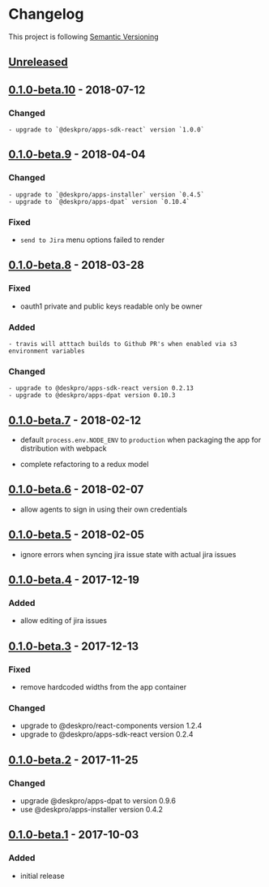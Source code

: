 # Changelog

This project is following [Semantic Versioning](http://semver.org)

## [Unreleased][]

## [0.1.0-beta.10][] - 2018-07-12

### Changed

    - upgrade to `@deskpro/apps-sdk-react` version `1.0.0`

## [0.1.0-beta.9][] - 2018-04-04

### Changed

    - upgrade to `@deskpro/apps-installer` version `0.4.5`
    - upgrade to `@deskpro/apps-dpat` version `0.10.4`

### Fixed

 - `send to Jira` menu options failed to render

## [0.1.0-beta.8][] - 2018-03-28

### Fixed

 - oauth1 private and public keys readable only be owner

### Added

    - travis will atttach builds to Github PR's when enabled via s3 environment variables

### Changed

    - upgrade to @deskpro/apps-sdk-react version 0.2.13
    - upgrade to @deskpro/apps-dpat version 0.10.3

## [0.1.0-beta.7][] - 2018-02-12

 - default `process.env.NODE_ENV` to `production` when packaging the app for distribution with webpack
   
 - complete refactoring to a redux model   

## [0.1.0-beta.6][] - 2018-02-07

- allow agents to sign in using their own credentials

## [0.1.0-beta.5][] - 2018-02-05

 - ignore errors when syncing jira issue state with actual jira issues

## [0.1.0-beta.4][] - 2017-12-19

### Added

 - allow editing of jira issues

## [0.1.0-beta.3][] - 2017-12-13

### Fixed

 - remove hardcoded widths from the app container

### Changed  
 - upgrade to @deskpro/react-components version 1.2.4
 - upgrade to @deskpro/apps-sdk-react version 0.2.4

## [0.1.0-beta.2][] - 2017-11-25

### Changed

- upgrade @deskpro/apps-dpat to version 0.9.6
- use @deskpro/apps-installer version 0.4.2


## [0.1.0-beta.1][] - 2017-10-03

### Added

 - initial release
 
[Unreleased]: https://github.com/DeskproApps/jira/compare/v0.1.0-beta.10...HEAD
[0.1.0-beta.10]: https://github.com/DeskproApps/jira/compare/v0.1.1...v0.1.0-beta.10
[0.1.1]: https://github.com/DeskproApps/jira/compare/v0.1.0...v0.1.1
[0.1.0]: https://github.com/DeskproApps/jira/compare/v0.1.0-beta.9...v0.1.0
[0.1.0-beta.9]: https://github.com/DeskproApps/jira/compare/v0.1.0-beta.8...v0.1.0-beta.9
[0.1.0-beta.8]: https://github.com/DeskproApps/jira/compare/v0.1.0-beta.7...v0.1.0-beta.8
[0.1.0-beta.7]: https://github.com/DeskproApps/jira/compare/v0.1.0-beta.6...v0.1.0-beta.7
[0.1.0-beta.6]: https://github.com/DeskproApps/jira/compare/v0.1.0-beta.5...v0.1.0-beta.6
[0.1.0-beta.5]: https://github.com/DeskproApps/jira/compare/v0.1.0-beta.4...v0.1.0-beta.5
[0.1.0-beta.4]: https://github.com/DeskproApps/jira/compare/v0.1.0-beta.3...v0.1.0-beta.4
[0.1.0-beta.3]: https://github.com/DeskproApps/jira/compare/v0.1.0-beta.2...v0.1.0-beta.3
[0.1.0-beta.2]: https://github.com/DeskproApps/jira/compare/v0.1.0-beta.1...v0.1.0-beta.2
[0.1.0-beta.1]: https://github.com/DeskproApps/jira/compare/master...v0.1.0-beta.1
